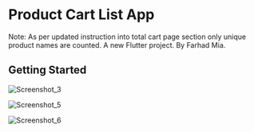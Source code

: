 # Product Cart List App

Note: As per updated instruction into total cart page section only unique product names are counted.
A new Flutter project. By Farhad Mia.


## Getting Started
![Screenshot_3](https://github.com/farhadcse7/farhadostad/assets/48383136/77ec6918-4745-46b4-a847-8be04e2cec5e)

![Screenshot_5](https://github.com/farhadcse7/farhadostad/assets/48383136/bf597ba3-a5e5-4d2f-8a81-d5a68bb4116d)

![Screenshot_6](https://github.com/farhadcse7/farhadostad/assets/48383136/740c85c2-f51b-45af-a9ad-99a22379bd5b)
